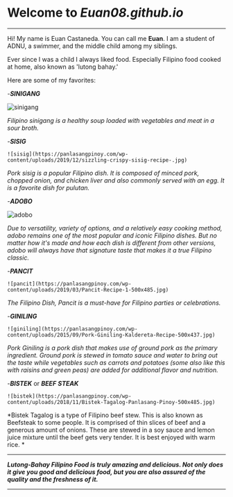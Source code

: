 # **Welcome to *Euan08.github.io***
---
Hi! My name is Euan Castaneda. You can call me **Euan**. I am a student of ADNU, a swimmer, and the middle child among my siblings.


Ever since I was a child I always liked food. Especially Filipino food cooked at home, also known as 'lutong bahay.'

Here are some of my favorites:


-***SINIGANG***
 
  ![sinigang](https://panlasangpinoy.com/wp-content/uploads/2017/03/Sinigang-na-Baboy-with-Gabi-Panlasang-Pinoy-500x488.jpg)
  
  *Filipino sinigang is a healthy soup loaded with vegetables and meat in a sour broth.*
  
 -***SISIG***
 
 	![sisig](https://panlasangpinoy.com/wp-content/uploads/2019/12/sizzling-crispy-sisig-recipe-.jpg)
  
  *Pork sisig is a popular Filipino dish. It is composed of minced pork, chopped onion, and chicken liver and also commonly served with an egg. It is a favorite dish for pulutan.*
  
 -***ADOBO***
 
  ![adobo](https://panlasangpinoy.com/wp-content/uploads/2009/08/Pork-Adobo-Recipe-500x500.jpg)
  
  *Due to versatility, variety of options, and a relatively easy cooking method, adobo remains one of the most popular and iconic Filipino dishes. But no matter how it's made and how each dish is different from other versions, adobo will always have that signature taste that makes it a true Filipino classic.*
    
 -***PANCIT***
 
 	![pancit](https://panlasangpinoy.com/wp-content/uploads/2019/03/Pancit-Recipe-1-500x485.jpg)
  
  *The Filipino Dish, Pancit is a must-have for Filipino parties or celebrations.*
  
 -***GINILING***
 
 	![giniling](https://panlasangpinoy.com/wp-content/uploads/2015/09/Pork-Giniling-Kaldereta-Recipe-500x437.jpg)
  
  *Pork Giniling is a pork dish that makes use of ground pork as the primary ingredient. Ground pork is stewed in tomato sauce and water to bring out the taste while vegetables such as carrots and potatoes (some also like this with raisins and green peas) are added for additional flavor and nutrition.*
  
 -***BISTEK*** or ***BEEF*** ***STEAK***
 
 	![bistek](https://panlasangpinoy.com/wp-content/uploads/2018/11/Bistek-Tagalog-Panlasang-Pinoy-500x485.jpg)
  
  *Bistek Tagalog is a type of Filipino beef stew. This is also known as Beefsteak to some people. It is comprised of thin slices of beef and a generous amount of onions. These are stewed in a soy sauce and lemon juice mixture until the beef gets very tender. It is best enjoyed with warm rice. *
  
---



***Lutong-Bahay Filipino Food is truly amazing and delicious. Not only does it give you good and delicious food, but you are also assured of the quality and the freshness of it.***



---
  
  
  
